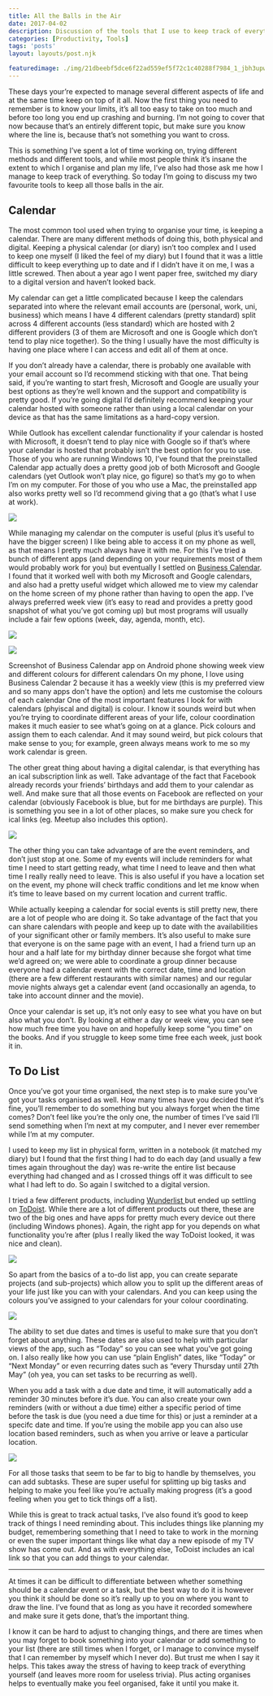 ```yaml
---
title: All the Balls in the Air
date: 2017-04-02
description: Discussion of the tools that I use to keep track of everything, both task management and calendars
categories: [Productivity, Tools]
tags: 'posts'
layout: layouts/post.njk

featuredimage: ./img/21dbeebf5dce6f22ad559ef5f72c1c40288f7984_1_jbh3upwpmskrznxgczihoa.jpg
---
```


These days your’re expected to manage several different aspects of life and at the same time keep on top of it all. Now the first thing you need to remember is to know your limits, it’s all too easy to take on too much and before too long you end up crashing and burning. I’m not going to cover that now because that’s an entirely different topic, but make sure you know where the line is, because that’s not something you want to cross.

This is something I’ve spent a lot of time working on, trying different methods and different tools, and while most people think it’s insane the extent to which I organise and plan my life, I’ve also had those ask me how I manage to keep track of everything. So today I’m going to discuss my two favourite tools to keep all those balls in the air.

## Calendar

The most common tool used when trying to organise your time, is keeping a calendar. There are many different methods of doing this, both physical and digital. Keeping a physical calendar (or diary) isn’t too complex and I used to keep one myself (I liked the feel of my diary) but I found that it was a little difficult to keep everything up to date and if I didn’t have it on me, I was a little screwed. Then about a year ago I went paper free, switched my diary to a digital version and haven’t looked back.

My calendar can get a little complicated because I keep the calendars separated into where the relevant email accounts are (personal, work, uni, business) which means I have 4 different calendars (pretty standard) split across 4 different accounts (less standard) which are hosted with 2 different providers (3 of them are Microsoft and one is Google which don’t tend to play nice together). So the thing I usually have the most difficulty is having one place where I can access and edit all of them at once.

If you don’t already have a calendar, there is probably one available with your email account so I’d recommend sticking with that one. That being said, if you’re wanting to start fresh, Microsoft and Google are usually your best options as they’re well known and the support and compatibility is pretty good. If you’re going digital I’d definitely recommend keeping your calendar hosted with someone rather than using a local calendar on your device as that has the same limitations as a hard-copy version.

While Outlook has excellent calendar functionality if your calendar is hosted with Microsoft, it doesn’t tend to play nice with Google so if that’s where your calendar is hosted that probably isn’t the best option for you to use. Those of you who are running Windows 10, I’ve found that the preinstalled Calendar app actually does a pretty good job of both Microsoft and Google calendars (yet Outlook won’t play nice, go figure) so that’s my go to when I’m on my computer. For those of you who use a Mac, the preinstalled app also works pretty well so I’d recommend giving that a go (that’s what I use at work).

![](/img/b31376923a7a6b43a1b455fbb6375c8a2ea4dfd1_0_rd_sr3ymk1grnwk7.jpg)

While managing my calendar on the computer is useful (plus it’s useful to have the bigger screen) I like being able to access it on my phone as well, as that means I pretty much always have it with me. For this I’ve tried a bunch of different apps (and depending on your requirements most of them would probably work for you) but eventually I settled on [Business Calendar](http://www.businesscalendar.de/). I found that it worked well with both my Microsoft and Google calendars, and also had a pretty useful widget which allowed me to view my calendar on the home screen of my phone rather than having to open the app. I’ve always preferred week view (it’s easy to read and provides a pretty good snapshot of what you’ve got coming up) but most programs will usually include a fair few options (week, day, agenda, month, etc).

![](/img/bdde9e43c71f4426fc7c995461a51dfbc3790889_0_beypqutcoja30qxz.jpg)

![](/img/35ae836c02cec6ea5f6b4efe854b5d83f4646bc0_0_ydgsuhfjmwewti7l.png)

Screenshot of Business Calendar app on Android phone showing week view and different colours for different calendars
On my phone, I love using Business Calendar 2 because it has a weekly view (this is my preferred view and so many apps don't have the option) and lets me customise the colours of each calendar
One of the most important features I look for with calendars (phyiscal and digital) is colour. I know it sounds weird but when you’re trying to coordinate different areas of your life, colour coordination makes it much easier to see what’s going on at a glance. Pick colours and assign them to each calendar. And it may sound weird, but pick colours that make sense to you; for example, green always means work to me so my work calendar is green.

The other great thing about having a digital calendar, is that everything has an ical subscription link as well. Take advantage of the fact that Facebook already records your friends’ birthdays and add them to your calendar as well. And make sure that all those events on Facebook are reflected on your calendar (obviously Facebook is blue, but for me birthdays are purple). This is something you see in a lot of other places, so make sure you check for ical links (eg. Meetup also includes this option).

![](/img/9ef241ac338f2572ffc7c77cfaf176e19fdd6083_0_fholrxfhza-dnf0d.png)

The other thing you can take advantage of are the event reminders, and don’t just stop at one. Some of my events will include reminders for what time I need to start getting ready, what time I need to leave and then what time I really really need to leave. This is also useful if you have a location set on the event, my phone will check traffic conditions and let me know when it’s time to leave based on my current location and current traffic.

While actually keeping a calendar for social events is still pretty new, there are a lot of people who are doing it. So take advantage of the fact that you can share calendars with people and keep up to date with the availabilities of your significant other or family members. It’s also useful to make sure that everyone is on the same page with an event, I had a friend turn up an hour and a half late for my birthday dinner because she forgot what time we’d agreed on; we were able to coordinate a group dinner because everyone had a calendar event with the correct date, time and location (there are a few different restaurants with similar names) and our regular movie nights always get a calendar event (and occasionally an agenda, to take into account dinner and the movie).

Once your calendar is set up, it’s not only easy to see what you have on but also what you don’t. By looking at either a day or week view, you can see how much free time you have on and hopefully keep some “you time” on the books. And if you struggle to keep some time free each week, just book it in.

## To Do List
Once you’ve got your time organised, the next step is to make sure you’ve got your tasks organised as well. How many times have you decided that it’s fine, you’ll remember to do something but you always forget when the time comes? Don’t feel like you’re the only one, the number of times I’ve said I’ll send something when I’m next at my computer, and I never ever remember while I’m at my computer.

I used to keep my list in physical form, written in a notebook (it matched my diary) but I found that the first thing I had to do each day (and usually a few times again throughout the day) was re-write the entire list because everything had changed and as I crossed things off it was difficult to see what I had left to do. So again I switched to a digital version.

I tried a few different products, including [Wunderlist ](https://www.wunderlist.com/)but ended up settling on [ToDoist](https://todoist.com/). While there are a lot of different products out there, these are two of the big ones and have apps for pretty much every device out there (including Windows phones). Again, the right app for you depends on what functionality you’re after (plus I really liked the way ToDoist looked, it was nice and clean).

![](/img/37e0b6a84fde4f59cdcae3b07f0f1d766c1ee439_0_szhkyuvq_ssg9f_c.jpg)

So apart from the basics of a to-do list app, you can create separate projects (and sub-projects) which allow you to split up the different areas of your life just like you can with your calendars. And you can keep using the colours you’ve assigned to your calendars for your colour coordinating.

![](/img/1a3a83febe45639c756f1023b96dc216f045245c_0_wbwwyqppzbdv8roh.png)

The ability to set due dates and times is useful to make sure that you don’t forget about anything. These dates are also used to help with particular views of the app, such as “Today” so you can see what you’ve got going on. I also really like how you can use “plain English” dates, like “Today” or “Next Monday” or even recurring dates such as “every Thursday until 27th May” (oh yea, you can set tasks to be recurring as well).

When you add a task with a due date and time, it will automatically add a reminder 30 minutes before it’s due. You can also create your own reminders (with or without a due time) either a specific period of time before the task is due (you need a due time for this) or just a reminder at a specifc date and time. If you’re using the mobile app you can also use location based reminders, such as when you arrive or leave a particular location.

![](/img/23b4d84a800043ea5e661ed58cec9616581f146c_0_fgjqnxzubcra1r8-.png)

For all those tasks that seem to be far to big to handle by themselves, you can add subtasks. These are super useful for splitting up big tasks and helping to make you feel like you’re actually making progress (it’s a good feeling when you get to tick things off a list).

While this is great to track actual tasks, I’ve also found it’s good to keep track of things I need reminding about. This includes things like planning my budget, remembering something that I need to take to work in the morning or even the super important things like what day a new episode of my TV show has come out. And as with everything else, ToDoist includes an ical link so that you can add things to your calendar.

---

At times it can be difficult to differentiate between whether something should be a calendar event or a task, but the best way to do it is however you think it should be done so it’s really up to you on where you want to draw the line. I’ve found that as long as you have it recorded somewhere and make sure it gets done, that’s the important thing.

I know it can be hard to adjust to changing things, and there are times when you may forget to book something into your calendar or add something to your list (there are still times when I forget, or I manage to convince myself that I can remember by myself which I never do). But trust me when I say it helps. This takes away the stress of having to keep track of everything yourself (and leaves more room for useless trivia). Plus acting organises helps to eventually make you feel organised, fake it until you make it.


